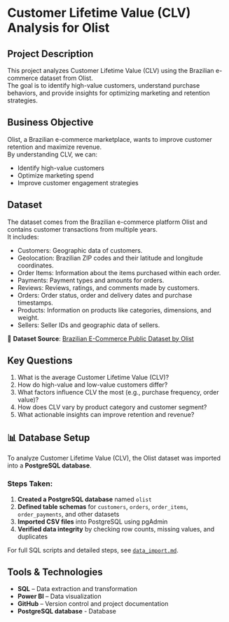 # Customer Lifetime Value (CLV) Analysis for Olist

## Project Description  
This project analyzes Customer Lifetime Value (CLV) using the Brazilian e-commerce dataset from Olist.  
The goal is to identify high-value customers, understand purchase behaviors, and provide insights for optimizing marketing and retention strategies.

## Business Objective  
Olist, a Brazilian e-commerce marketplace, wants to improve customer retention and maximize revenue.  
By understanding CLV, we can:
- Identify high-value customers
- Optimize marketing spend
- Improve customer engagement strategies

## Dataset  
The dataset comes from the Brazilian e-commerce platform Olist and contains customer transactions from multiple years.  
It includes:
- Customers: Geographic data of customers.
- Geolocation: Brazilian ZIP codes and their latitude and longitude coordinates.
- Order Items: Information about the items purchased within each order.
- Payments: Payment types and amounts for orders.
- Reviews: Reviews, ratings, and comments made by customers.
- Orders: Order status, order and delivery dates and purchase timestamps.
- Products: Information on products like categories, dimensions, and weight.
- Sellers: Seller IDs and geographic data of sellers.

📌 **Dataset Source**: [Brazilian E-Commerce Public Dataset by Olist](https://www.kaggle.com/datasets/olistbr/brazilian-ecommerce)  

## Key Questions  
1. What is the average Customer Lifetime Value (CLV)?  
2. How do high-value and low-value customers differ?  
3. What factors influence CLV the most (e.g., purchase frequency, order value)?  
4. How does CLV vary by product category and customer segment?  
5. What actionable insights can improve retention and revenue?

## 📊 Database Setup

To analyze Customer Lifetime Value (CLV), the Olist dataset was imported into a **PostgreSQL database**.

### **Steps Taken:**
1. **Created a PostgreSQL database** named `olist`
2. **Defined table schemas** for `customers`, `orders`, `order_items`, `order_payments`, and other datasets
3. **Imported CSV files** into PostgreSQL using pgAdmin
4. **Verified data integrity** by checking row counts, missing values, and duplicates

For full SQL scripts and detailed steps, see [`data_import.md`](data_import.md).












## Tools & Technologies  
- **SQL** – Data extraction and transformation  
- **Power BI** – Data visualization
- **GitHub** – Version control and project documentation
- **PostgreSQL database** - Database




